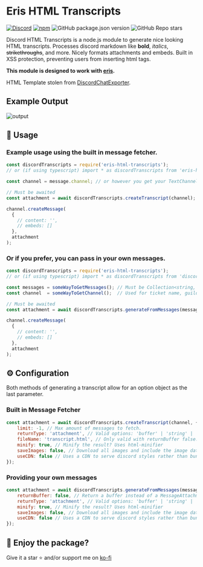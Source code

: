 # Eris HTML Transcripts
[![Discord](https://img.shields.io/discord/555474311637499955?label=discord)](https://discord.gg/rf5qN7C)
[![npm](https://img.shields.io/npm/dw/discord-html-transcripts)](http://npmjs.org/package/discord-html-transcripts)
![GitHub package.json version](https://img.shields.io/github/package-json/v/ItzDerock/discord-html-transcripts)
![GitHub Repo stars](https://img.shields.io/github/stars/ItzDerock/discord-html-transcripts?style=social)

Discord HTML Transcripts is a node.js module to generate nice looking HTML transcripts. Processes discord markdown like **bold**, *italics*, ~~strikethroughs~~, and more. Nicely formats attachments and embeds. Built in XSS protection, preventing users from inserting html tags. 

**This module is designed to work with [eris](https://abal.moe/Eris/docs).**

HTML Template stolen from [DiscordChatExporter](https://github.com/Tyrrrz/DiscordChatExporter).

## Example Output
![output](https://img.derock.dev/1wnf9q.gif)

## 📝 Usage
### Example usage using the built in message fetcher.
```js
const discordTranscripts = require('eris-html-transcripts');
// or (if using typescript) import * as discordTranscripts from 'eris-html-transcripts';

const channel = message.channel; // or however you get your TextChannel

// Must be awaited
const attachment = await discordTranscripts.createTranscript(channel);

channel.createMessage(
  {
    // content: '',
    // embeds: []
  },
  attachment
);
```

### Or if you prefer, you can pass in your own messages.
```js
const discordTranscripts = require('eris-html-transcripts');
// or (if using typescript) import * as discordTranscripts from 'discord-html-transcripts';

const messages = someWayToGetMessages(); // Must be Collection<string, Message> or Message[]
const channel  = someWayToGetChannel();  // Used for ticket name, guild icon, and guild name

// Must be awaited
const attachment = await discordTranscripts.generateFromMessages(messages, channel);

channel.createMessage(
  {
    // content: '',
    // embeds: []
  },
  attachment
);
```

## ⚙️ Configuration
Both methods of generating a transcript allow for an option object as the last parameter.

### Built in Message Fetcher
```js
const attachment = await discordTranscripts.createTranscript(channel, {
    limit: -1, // Max amount of messages to fetch.
    returnType: 'attachment', // Valid options: 'buffer' | 'string' | 'attachment' Default: 'attachment'
    fileName: 'transcript.html', // Only valid with returnBuffer false. Name of attachment. 
    minify: true, // Minify the result? Uses html-minifier
    saveImages: false, // Download all images and include the image data in the HTML (allows viewing the image even after it has been deleted) (! WILL INCREASE FILE SIZE !)
    useCDN: false // Uses a CDN to serve discord styles rather than bundling it in HTML (saves ~8kb when minified)
});
```

### Providing your own messages
```js
const attachment = await discordTranscripts.generateFromMessages(messages, channel, {
    returnBuffer: false, // Return a buffer instead of a MessageAttachment 
    returnType: 'attachment', // Valid options: 'buffer' | 'string' | 'attachment' Default: 'attachment'
    minify: true, // Minify the result? Uses html-minifier
    saveImages: false, // Download all images and include the image data in the HTML (allows viewing the image even after it has been deleted) (! WILL INCREASE FILE SIZE !)
    useCDN: false // Uses a CDN to serve discord styles rather than bundling it in the HTML (saves ~8kb when minified)
});
```

## 🤝 Enjoy the package?
Give it a star ⭐ and/or support me on [ko-fi](https://ko-fi.com/derock)
